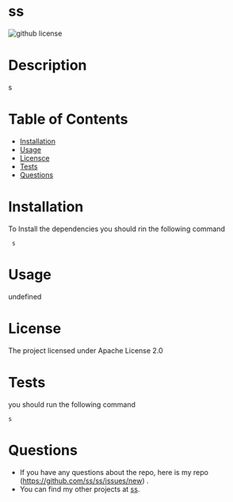 # ss

  ![github license](https://img.shields.io/badge/license-Apache--2.0-blue)

  # Description 
   s

  # Table of Contents 

  * [Installation](#installation)
  * [Usage](#usage)
  * [Licensce](#license)
  * [Tests](#test)
  * [Questions](#Questions)

  # Installation
  To Install the dependencies you should rin the following command
  <pre><code> s</code></pre>

  # Usage
  undefined

  # License
  The project licensed under 
  Apache License 2.0

  # Tests
  you should run the following command 
  <pre><code>s</code></pre>
  
  # Questions
  * If you have any questions about the repo, here is my repo 
  (https://github.com/ss/ss/issues/new) . 
  * You can find my other projects at [ss](https://github.com/ss).
  
